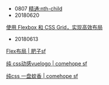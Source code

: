 
* 0807
[精通:nth-child](http://www.webhek.com/post/mastering-nth-child.html)
* 20180620  

[使用 Flexbox 和 CSS Grid，实现高效布局](https://mp.weixin.qq.com/s?__biz=MzAxODE2MjM1MA==&mid=2651553982&idx=2&sn=b9a25031c7ac679cde886bf4f5e8d637&chksm=8025577fb752de699215eb4a31d0d823d12d5dc53ade3c3b9b72ba7d93bb68646b600bb7e121&mpshare=1&scene=23&srcid=0416XG4FIeOZ1n2tFshIoXvP#rd)

* 20180613  

[Flex布局 | 肥子sf](https://segmentfault.com/a/1190000015166869)

[纯 css动感vuelogo | comehope sf](https://segmentfault.com/a/1190000015177284)

[纯css 一盘蚊香 | comehope sf](https://segmentfault.com/a/1190000015246974)